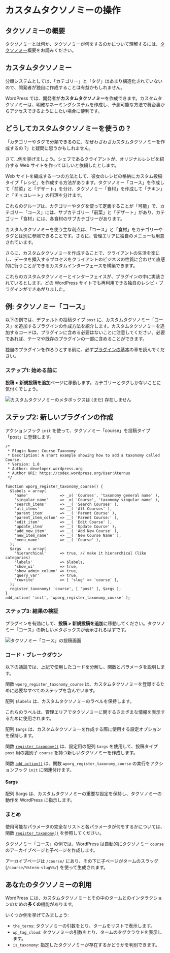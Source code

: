 <!-- 
# Working with Custom Taxonomies
 -->
# カスタムタクソノミーの操作

<!-- 
## Introduction to Taxonomies
 -->
## タクソノミーの概要

<!-- 
To understand what Taxonomies are and what they do please read the [Taxonomy](https://developer.wordpress.org/plugins/taxonomies/) introduction.
 -->
タクソノミーとは何か、タクソノミーが何をするのかについて理解するには、[タクソノミー](https://developer.wordpress.org/plugins/taxonomies/)概要をお読みください。

<!-- 
## Custom Taxonomies
 -->
## カスタムタクソノミー

<!-- 
As classification systems go, "Categories" and "Tags" aren't very structured, so it may be beneficial for a developer to create their own.
 -->
分類システムとしては、「カテゴリー」と「タグ」はあまり構造化されていないので、開発者が独自に作成することは有益かもしれません。

<!-- 
WordPress allows developers to create **Custom Taxonomies**. Custom Taxonomies are useful when one wants to create distinct naming systems and make them accessible behind the scenes in a predictable way.
 -->
WordPress では、開発者が**カスタムタクソノミー**を作成できます。カスタムタクソノミーは、明確なネーミングシステムを作成し、予測可能な方法で舞台裏からアクセスできるようにしたい場合に便利です。

<!-- 
## Why Use Custom Taxonomies?
 -->
## どうしてカスタムタクソノミーを使うの ?

<!-- 
You might ask, "Why bother creating a Custom Taxonomy, when I can organize by Categories and Tags?"
 -->
「カテゴリーやタグで分類できるのに、なぜわざわざカスタムタクソノミーを作成するの ?」と疑問に思うかもしれません。

<!-- 
Well… let's use an example. Suppose we have a client that is a chef who wants you to create a website where she'll feature original recipes.
 -->
さて…例を挙げましょう。シェフであるクライアントが、オリジナルレシピを紹介する Web サイトを作ってほしいと依頼したとします。

<!-- 
One way to organize the website might be to create a Custom Post Type called "Recipes" to store her recipes. Then create a Taxonomy "Courses" to separate "Appetizers" from "Desserts", and finally a Taxonomy "Ingredients" to separate "Chicken" from "Chocolate" dishes.
 -->
Web サイトを編成する一つの方法として、彼女のレシピの格納にカスタム投稿タイプ「レシピ」を作成する方法があります。タクソノミー「コース」を作成して「前菜」と「デザート」を分け、タクソノミー「食材」を作成して「チキン」と「チョコレート」の料理を分けます。

<!-- 
These groups _could_ be defined using Categories or Tags, you could have a "Courses" Category with Subcategories for "Appetizers" and "Desserts", and an "Ingredients" Category with Subcategories for each ingredient.
 -->
これらのグループは、カテゴリーやタグを使って定義することが「可能」で、カテゴリー「コース」には、サブカテゴリー「前菜」と「デザート」があり、カテゴリー「食材」には、各食材のサブカテゴリーがあります。

<!-- 
The main advantage of using Custom Taxonomies is that you can reference "Courses" and "Ingredients" independently of Categories and Tags. They even get their own menus in the Administration area.
 -->
カスタムタクソノミーを使う主な利点は、「コース」と「食材」をカテゴリーやタグとは別に参照できることです。さらに、管理エリアに独自のメニューも用意されています。

<!-- 
In addition, creating Custom Taxonomies allows you to build custom interfaces which will ease the life of your client and make the process of inserting data intuitive to their business nature.
 -->
さらに、カスタムタクソノミーを作成することで、クライアントの生活を楽にし、データを挿入するプロセスをクライアントのビジネスの性質に合わせて直感的に行うことができるカスタムインターフェースを構築できます。

<!-- 
Now imagine that these Custom Taxonomies and the interface is implemented inside a plugin; you've just built your own Recipes plugin that can be reused on any WordPress website.
 -->
これらのカスタムタクソノミーとインターフェイスが、プラグインの中に実装されているとします。どの WordPress サイトでも再利用できる独自のレシピ・プラグインができあがりました。

<!-- 
## Example: Courses Taxonomy
 -->
## 例: タクソノミー「コース」

<!-- 
The following example will show you how to create a plugin which adds a Custom Taxonomy "Courses" to the default `post` Post Type. Note that the code to add custom taxonomies does not have to be in its own plugin; it can be included in a theme or as part of an existing plugin if desired.
 -->
以下の例では、デフォルトの投稿タイプ `post` に、カスタムタクソノミー「コース」を追加するプラグインの作成方法を紹介します。カスタムタクソノミーを追加するコードは、プラグインに含める必要はないことに注意してください。必要であれば、テーマや既存のプラグインの一部に含めることができます。

<!-- 
Please make sure to read the [Plugin Basics](https://developer.wordpress.org/plugins/plugin-basics/) chapter before attempting to create your own plugin.
 -->
独自のプラグインを作ろうとする前に、必ず[プラグインの基本](https://developer.wordpress.org/plugins/plugin-basics/)の章を読んでください。

<!-- 
### Step 1: Before You Begin
 -->
### ステップ1: 始める前に

<!-- 
Go to **Posts > Add New** page. You will notice that you only have Categories and Tags.
 -->
**投稿 > 新規投稿を追加**ページに移動します。カテゴリーとタグしかないことに気付くでしょう。

<!-- 
![No Custom Taxonomy Meta Box (Yet)](https://make.wordpress.org/docs/files/2014/02/no-custom-taxonomy-meta-box.png)
 -->
![カスタムタクソノミーのメタボックスは (まだ) 存在しません](https://make.wordpress.org/docs/files/2014/02/no-custom-taxonomy-meta-box.png)

<!-- 
## Step 2: Creating a New Plugin
 -->
## ステップ2: 新しいプラグインの作成

<!-- 
Register the Taxonomy "course" for the post type "post" using the `init` action hook.
 -->
アクションフック `init` を使って、タクソノミー「course」を投稿タイプ「post」に登録します。

```
/*
 * Plugin Name: Course Taxonomy
 * Description: A short example showing how to add a taxonomy called Course.
 * Version: 1.0
 * Author: developer.wordpress.org
 * Author URI: https://codex.wordpress.org/User:Aternus
 */

function wporg_register_taxonomy_course() {
  $labels = array(
    'name'              => _x( 'Courses', 'taxonomy general name' ),
    'singular_name'     => _x( 'Course', 'taxonomy singular name' ),
    'search_items'      => __( 'Search Courses' ),
    'all_items'         => __( 'All Courses' ),
    'parent_item'       => __( 'Parent Course' ),
    'parent_item_colon' => __( 'Parent Course:' ),
    'edit_item'         => __( 'Edit Course' ),
    'update_item'       => __( 'Update Course' ),
    'add_new_item'      => __( 'Add New Course' ),
    'new_item_name'     => __( 'New Course Name' ),
    'menu_name'         => __( 'Course' ),
  );
  $args   = array(
    'hierarchical'      => true, // make it hierarchical (like categories)
    'labels'            => $labels,
    'show_ui'           => true,
    'show_admin_column' => true,
    'query_var'         => true,
    'rewrite'           => [ 'slug' => 'course' ],
  );
  register_taxonomy( 'course', [ 'post' ], $args );
}
add_action( 'init', 'wporg_register_taxonomy_course' );
```

<!-- 
### Step 3: Review the Result
 -->
### ステップ3: 結果の検証

<!-- 
Activate your plugin, then go to **Posts > Add New**. You should see a new meta box for your "Courses" Taxonomy.
 -->
プラグインを有効にして、**投稿 > 新規投稿を追加**に移動してください。タクソノミー「コース」の新しいメタボックスが表示されるはずです。

<!-- 
![Courses Taxonomy Post Screen](https://make.wordpress.org/docs/files/2014/02/courses_taxonomy_post_screen.png)
 -->
![タクソノミー「コース」の投稿画面](https://make.wordpress.org/docs/files/2014/02/courses_taxonomy_post_screen.png)

<!-- 
### Code Breakdown
 -->
### コード・ブレークダウン

<!-- 
The following discussion breaks down the code used above describing the functions and parameters.
 -->
以下の議論では、上記で使用したコードを分解し、関数とパラメータを説明します。

<!-- 
The function `wporg_register_taxonomy_course` contains all the steps necessary for registering a Custom Taxonomy.
 -->
関数 `wporg_register_taxonomy_course` は、カスタムタクソノミーを登録するために必要なすべてのステップを含んでいます。

<!-- 
The `$labels` array holds the labels for the Custom Taxonomy.
 -->
配列 `$labels` は、カスタムタクソノミーのラベルを保持します。

<!-- 
These labels will be used for displaying various information about the Taxonomy in the Administration area.
 -->
これらのラベルは、管理エリアでタクソノミーに関するさまざまな情報を表示するために使用されます。

<!-- 
The `$args` array holds the configuration options that will be used when creating our Custom Taxonomy.
 -->
配列 `$args` は、カスタムタクソノミーを作成する際に使用する設定オプションを保持します。

<!-- 
The function [`register_taxonomy()`](https://developer.wordpress.org/reference/functions/register_taxonomy/) creates a new Taxonomy with the identifier `course` for the `post` Post Type using the `$args` array for configuration.
 -->
関数 [`register_taxonomy()`](https://developer.wordpress.org/reference/functions/register_taxonomy/) は、設定用の配列 `$args` を使用して、投稿タイプ `post` 用の識別子 `course` を持つ新しいタクソノミーを作成します。

<!-- 
The function [`add_action()`](https://developer.wordpress.org/reference/functions/add_action/) ties the `wporg_register_taxonomy_course` function execution to the `init` action hook.
 -->
関数 [`add_action()`](https://developer.wordpress.org/reference/functions/add_action/) は、関数 `wporg_register_taxonomy_course` の実行をアクションフック `init` に関連付けます。

#### $args

<!-- 
The $args array holds important configuration for the Custom Taxonomy, it instructs WordPress how the Taxonomy should work.
 -->
配列 $args は、カスタムタクソノミーの重要な設定を保持し、タクソノミーの動作を WordPress に指示します。

<!-- 
### Summary
 -->
### まとめ

<!-- 
Take a look at [`register_taxonomy()`](https://developer.wordpress.org/reference/functions/register_taxonomy/) function for a full list of accepted parameters and what each of these do.
 -->
使用可能なパラメータの完全なリストと各パラメータが何をするかについては、関数 [`register_taxonomy()`](https://developer.wordpress.org/reference/functions/register_taxonomy/) を参照してください。

<!-- 
With our Courses Taxonomy example, WordPress will automatically create an archive page and child pages for the `course` Taxonomy.
 -->
タクソノミー「コース」の例では、WordPress は自動的にタクソノミー `course` のアーカイブページと子ページを作成します。

<!-- 
The archive page will be at `/course/` with child pages spawning under it using the Term's slug (`/course/%%term-slug%%/`).
 -->
アーカイブページは `/course/` にあり、その下に子ページがタームのスラッグ (`/course/%%term-slug%%/`) を使って生成されます。

<!-- 
## Using Your Taxonomy
 -->
## あなたのタクソノミーの利用

<!-- 
WordPress has **many** functions for interacting with your Custom Taxonomy and the Terms within it.
 -->
WordPress には、カスタムタクソノミーとその中のタームとのインタラクションのための**多くの**機能があります。

<!-- 
Here are some examples:
 -->
いくつか例を挙げてみましょう:

<!-- 
- `the_terms`: Takes a Taxonomy argument and renders the terms in a list.
- `wp_tag_cloud`: Takes a Taxonomy argument and renders a tag cloud of the terms.
- `is_taxonomy`: Allows you to determine if a given taxonomy exists.
 -->
- `the_terms`: タクソノミーの引数をとり、タームをリストで表示します。
- `wp_tag_cloud`: タクソノミーの引数をとり、タームのタグクラウドを表示します。
- `is_taxonomy`: 指定したタクソノミーが存在するかどうかを判別できます。
